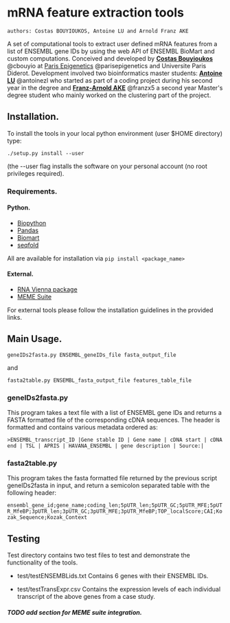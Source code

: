# mRNA feature extraction tools

    authors: Costas BOUYIOUKOS, Antoine LU and Arnold Franz AKE

A set of computational tools to extract user defined mRNA features from a list of ENSEMBL gene IDs by using the web API of ENSEMBL BioMart and custom computations.
Conceived and developed by [**Costas Bouyioukos**](https://github.com/cbouyio) @cbouyio at [Paris Epigenetics](https://github.com/parisepigenetics) @parisepigenetics and Universite Paris Diderot.
Development involved two bioinformatics master students: [**Antoine LU**](https://github.com/antoinezl) @antoinezl who started as part of a coding project during his second year in the degree and [**Franz-Arnold AKE**](https://github.com/franzx5) @franzx5 a second year Master's degree student who mainly worked on the clustering part of the project.


## Installation.
To install the tools in your local python environment (user $HOME directory) type:

```shell
./setup.py install --user
```

(the --user flag installs the software on your personal account (no root privileges required).

### Requirements.
#### Python.
  - [Biopython](http://biopython.org/)
  - [Pandas](http://pandas.pydata.org/)
  - [Biomart](https://pypi.org/project/biomart/)
  - [seqfold](https://github.com/Lattice-Automation/seqfold)

All are available for installation via `pip install <package_name>`

#### External.
  - [RNA Vienna package](https://www.tbi.univie.ac.at/RNA/)
  - [MEME Suite](http://meme-suite.org/)

For external tools please follow the installation guidelines in the provided links.


## Main Usage.
    geneIDs2fasta.py ENSEMBL_geneIDs_file fasta_output_file

and

    fasta2table.py ENSEMBL_fasta_output_file features_table_file

### geneIDs2fasta.py
This program takes a text file with a list of ENSEMBL gene IDs and returns a FASTA formatted file of the corresponding cDNA sequences. The header is formatted and contains various metadata ordered as:

`>ENSEMBL_transcript_ID |Gene stable ID | Gene name | cDNA start | cDNA end | TSL | APRIS | HAVANA_ENSEMBL | gene description | Source:|`

### fasta2table.py
This program takes the fasta formatted file returned by the previous script geneIDs2fasta in input, and return a semicolon separated table with the following header:

`ensembl_gene_id;gene_name;coding_len;5pUTR_len;5pUTR_GC;5pUTR_MFE;5pUTR_MfeBP;3pUTR_len;3pUTR_GC;3pUTR_MFE;3pUTR_MfeBP;TOP_localScore;CAI;Kozak_Sequence;Kozak_Context`


## Testing
Test directory contains two test files to test and demonstrate the functionality of the tools.

+ test/testENSEMBLids.txt Contains 6 genes with their ENSEMBL IDs.

+ test/testTransExpr.csv Contains the expression levels of each individual transcript of the above genes from a case study.

##### TODO add section for MEME suite integration.
